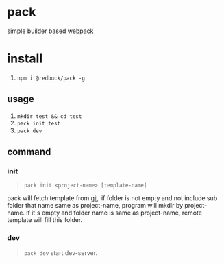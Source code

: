 # pack
simple builder based webpack

# install
1. `npm i @redbuck/pack -g`

## usage
1. `mkdir test && cd test`
2. `pack init test`
3. `pack dev`

## command
### init
> `pack init <project-name> [template-name]`

pack will fetch template from [git](https://github.com/xty1992a/template).
if folder is not empty and not include sub folder that name same as project-name, program will mkdir by project-name.
if it`s empty and folder name is same as project-name, remote template will fill this folder.

### dev
> `pack dev`
start dev-server.
